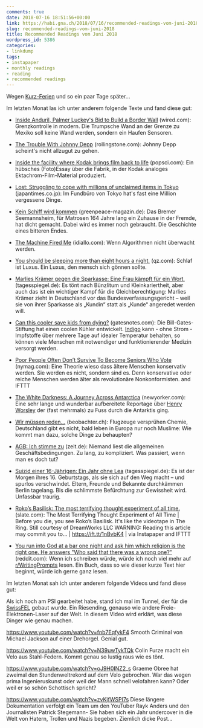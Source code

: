 ```yaml
---
comments: true
date: 2018-07-16 18:51:56+00:00
link: https://habi.gna.ch/2018/07/16/recommended-readings-vom-juni-2018/
slug: recommended-readings-vom-juni-2018
title: Recommended Readings vom Juni 2018
wordpress_id: 5386
categories:
- linkdump
tags:
- instapaper
- monthly readings
- reading
- recommended readings
---
```


Wegen [Kurz-Ferien](https://habi.gna.ch/2018/07/04/landli-idylle/) und so ein paar Tage später...

Im letzten Monat las ich unter anderem folgende Texte und fand diese gut:





  * [Inside Anduril, Palmer Luckey's Bid to Build a Border Wall](https://www.wired.com/story/palmer-luckey-anduril-border-wall/) (wired.com): Grenzkontrolle in modern. Die Trumpsche Wand an der Grenze zu Mexiko soll keine Wand werden, sondern ein Haufen Sensoren.


  * [The Trouble With Johnny Depp](https://www.rollingstone.com/movies/movie-features/the-trouble-with-johnny-depp-666010/) (rollingstone.com): Johnny Depp scheint's nicht allzugut zu gehen.


  * [Inside the facility where Kodak brings film back to life](https://www.popsci.com/inside-kodak-factory-photos) (popsci.com): Ein hübsches (Foto)Essay über die Fabrik, in der Kodak analoges Ektachrom-Film-Material produziert.


  * [Lost: Struggling to cope with millions of unclaimed items in Tokyo](https://www.japantimes.co.jp/life/2017/05/27/lifestyle/lost-struggling-cope-millions-unclaimed-items-tokyo/) (japantimes.co.jp): Im Fundbüro von Tokyo hat's fast eine Million vergessene Dinge.


  * [Kein Schiff wird kommen](https://www.greenpeace-magazin.de/kein-schiff-wird-kommen) (greenpeace-magazin.de): Das Bremer Seemannsheim, für Matrosen 164 Jahre lang ein Zuhause in der Fremde, hat dicht gemacht. Dabei wird es immer noch gebraucht. Die Geschichte eines bitteren Endes.


  * [The Machine Fired Me](https://idiallo.com/blog/when-a-machine-fired-me) (idiallo.com): Wenn Algorithmen nicht überwacht werden.


  * [You should be sleeping more than eight hours a night.](https://qz.com/1301123/why-eight-hours-a-night-isnt-enough-according-to-a-leading-sleep-scientist/) (qz.com): Schlaf ist Luxus. Ein Luxus, den mensch sich gönnen sollte.


  * [Marlies Krämer gegen die Sparkasse: Eine Frau kämpft für ein Wort.](https://www.tagesspiegel.de/weltspiegel/marlies-kraemer-gegen-die-sparkasse-eine-frau-kaempft-fuer-ein-wort/22646114.html) (tagesspiegel.de): Es tönt nach Bünzlitum und Kleinkariertheit, aber auch das ist ein wichtiger Kampf für die Gleichberechtigung: Marlies Krämer zieht in Deutschland vor das Bundesverfassungsgericht – weil sie von ihrer Sparkasse als „Kundin“ statt als „Kunde“ angeredet werden will.


  * [Can this cooler save kids from dying?](https://www.gatesnotes.com/Health/The-big-chill) (gatesnotes.com): Die Bill-Gates-Stiftung hat einen coolen Kühler entwickelt. [Indigo](https://www.youtube.com/watch?v=CzeILXKwe74) kann - ohne Strom - Impfstoffe über mehrere Tage auf idealer Temperatur behalten, so können viele Menschen mit notwendiger und funktionierender Medizin versorgt werden.


  * [Poor People Often Don’t Survive To Become Seniors Who Vote](http://nymag.com/daily/intelligencer/2018/05/poor-people-often-dont-survive-to-become-seniors-who-vote.html) (nymag.com): Eine Theorie wieso dass ältere Menschen konservativ werden. Sie werden es nicht, sondern sind es. Denn konservative oder reiche Menschen werden älter als revolutionäre Nonkonformisten. and IFTTT


  * [The White Darkness: A Journey Across Antarctica](https://www.newyorker.com/magazine/2018/02/12/the-white-darkness) (newyorker.com): Eine sehr lange und wunderbar aufbereitete Reportage über [Henry Worsley](https://en.wikipedia.org/wiki/Henry_Worsley_(explorer)) der (fast mehrmals) zu Fuss durch die Antarktis ging.


  * [Wir müssen reden...](https://www.beobachter.ch/gesellschaft/verschworungstheorien-wir-mussen-reden) (beobachter.ch): Flugzeuge versprühen Chemie, Deutschland gibt es nicht, bald leben in Europa nur noch Muslime: Wie kommt man dazu, solche Dinge zu behaupten?


  * [AGB: Ich stimme zu](https://www.zeit.de/2018/24/agb-vetraege-internet-kundensicherheit-transparenz) (zeit.de):  Niemand liest die allgemeinen Geschäftsbedingungen. Zu lang, zu kompliziert. Was passiert, wenn man es doch tut?


  * [Suizid einer 16-Jährigen: Ein Jahr ohne Lea](https://www.tagesspiegel.de/berlin/suizid-einer-16-jaehrigen-ein-jahr-ohne-lea/22631306.html) (tagesspiegel.de): Es ist der Morgen ihres 16. Geburtstags, als sie sich auf den Weg macht – und spurlos verschwindet. Eltern, Freunde und Bekannte durchkämmen Berlin tagelang. Bis die schlimmste Befürchtung zur Gewissheit wird. Unfassbar traurig.


  * [Roko’s Basilisk: The most terrifying thought experiment of all time.](http://www.slate.com/articles/technology/bitwise/2014/07/roko_s_basilisk_the_most_terrifying_thought_experiment_of_all_time.html) (slate.com): The Most Terrifying Thought Experiment of All Time | Before you die, you see Roko’s Basilisk. It's like the videotape in The Ring. Still courtesy of DreamWorks LLC WARNING: Reading this article may commit you to… | https://ift.tt/1nBvbK4 | via Instapaper and IFTTT


  * [You run into God at a bar one night and ask him which religion is the right one. He answers "Who said that there was a wrong one?"](https://www.reddit.com/r/WritingPrompts/comments/8mwt1x/wp_you_run_into_god_at_a_bar_one_night_and_ask/dzrfvae) (reddit.com): Wenn ich schreiben würde, würde ich noch viel mehr auf [r/WritingPrompts](https://www.reddit.com/r/WritingPrompts/) lesen. Ein Buch, dass so wie dieser kurze Text hier beginnt, würde ich gerne ganz lesen.



Im letzten Monat sah ich unter anderem folgende Videos und fand diese gut:



Als ich noch am PSI gearbeitet habe, stand ich mal im Tunnel, der für die [SwissFEL](https://www.psi.ch/swissfel/) gebaut wurde.
Ein Riesending, genauso wie andere Freie-Elektronen-Laser auf der Welt.
In diesem Video wird erklärt, was diese Dinger wie genau machen.

https://www.youtube.com/watch?v=fnb7EqfykF4
Smooth Criminal von Michael Jackson auf einer Drehorgel.
Genial gut.

https://www.youtube.com/watch?v=N39uwTykTQk
Colin Furze macht ein Velo aus Stahl-Federn.
Kommt genau so lustig raus wie es tönt.

https://www.youtube.com/watch?v=oJ9H0INZ2_s
Graeme Obree hat zweimal den Stundenweltrekord auf dem Velo gebrochen.
War das wegen prima Ingenieruskunst oder weil der Mann schnell velofahren kann?
Oder weil er so schön Schottisch spricht?

https://www.youtube.com/watch?v=zvKjfWSPI7s
Diese längere Dokumentation verfolgt ein Team um den YouTuber Rayk Anders und den Journalisten Patrick Stegemann-
Sie haben sich ein Jahr undercover in die Welt von Hatern, Trollen und Nazis begeben.
Ziemlich dicke Post...
